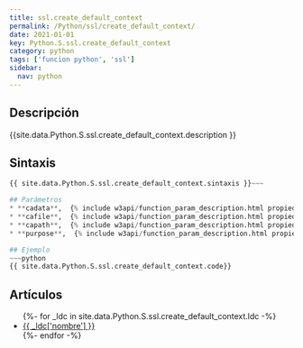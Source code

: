 ```yaml
---
title: ssl.create_default_context
permalink: /Python/ssl/create_default_context/
date: 2021-01-01
key: Python.S.ssl.create_default_context
category: python
tags: ['funcion python', 'ssl']
sidebar: 
  nav: python
---
```


## Descripción
{{site.data.Python.S.ssl.create_default_context.description }}

## Sintaxis
~~~python
{{ site.data.Python.S.ssl.create_default_context.sintaxis }}~~~

## Parámetros
* **cadata**,  {% include w3api/function_param_description.html propiedad=site.data.Python.S.ssl.create_default_context valor="cadata" %}
* **cafile**,  {% include w3api/function_param_description.html propiedad=site.data.Python.S.ssl.create_default_context valor="cafile" %}
* **capath**,  {% include w3api/function_param_description.html propiedad=site.data.Python.S.ssl.create_default_context valor="capath" %}
* **purpose**,  {% include w3api/function_param_description.html propiedad=site.data.Python.S.ssl.create_default_context valor="purpose" %}

## Ejemplo
~~~python
{{ site.data.Python.S.ssl.create_default_context.code}}
~~~

## Artículos
<ul>
{%- for _ldc in site.data.Python.S.ssl.create_default_context.ldc -%}
   <li>
       <a href="{{_ldc['url'] }}">{{ _ldc['nombre'] }}</a>
   </li>
{%- endfor -%}
</ul>
